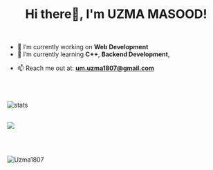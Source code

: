 <h1 align="center"> Hi there👋, I'm UZMA MASOOD!</h1>

<!--
**Uzma1807/Uzma1807** is a ✨ _special_ ✨ repository because its `README.md` (this file) appears on your GitHub profile.

Here are some ideas to get you started:
-->

</br>


- 🔭 I’m currently working on **Web Development**
- 🌱 I’m currently learning **C++**, **Backend Development**, 

<!--
- 👯 I’m looking to collaborate on ...
- 🤔 I’m looking for help with ...
- 💬 Ask me about ...
- 📫 How to reach me: ...
- 😄 Pronouns: ...
- ⚡ Fun fact: ...
-->
- 📫 Reach me out at: **um.uzma1807@gmail.com**

</br>
</br>


![stats](https://github-readme-stats.vercel.app/api?username=Uzma1807&theme=radical&hide=issues&count_private=true&show_icons=true)

</br>

<div>
    <a href="https://github.com/anuraghazra/github-readme-stats">
      <img src="https://github-readme-stats.vercel.app/api/top-langs/?username=Uzma1807&text_color=ffffff&icon_color=61dafb&bg_color=20232a&langs_count=8&layout=compact&border_color=61dafb&hide_border=true"
      />
    </a>
  </div>

</br></br>

<p align="left"> <img src="https://komarev.com/ghpvc/?username=Uzma1807&label=Profile%20views&color=0e75b6&style=flat" alt="Uzma1807" /> </p>



